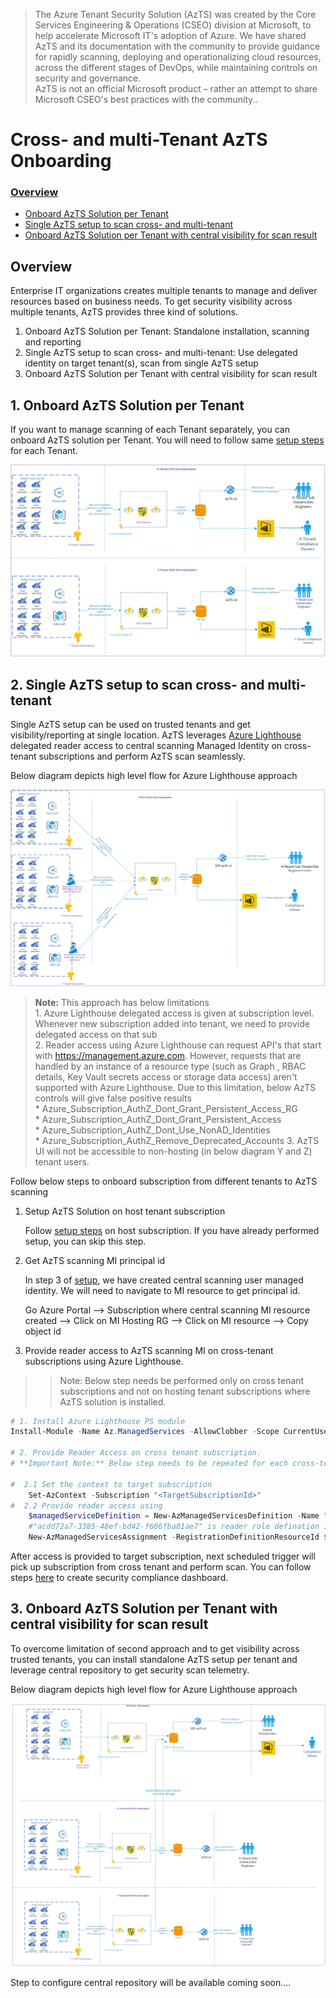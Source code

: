 > The Azure Tenant Security Solution (AzTS) was created by the Core Services Engineering & Operations (CSEO) division at Microsoft, to help accelerate Microsoft IT's adoption of Azure. We have shared AzTS and its documentation with the community to provide guidance for rapidly scanning, deploying and operationalizing cloud resources, across the different stages of DevOps, while maintaining controls on security and governance.
<br>AzTS is not an official Microsoft product – rather an attempt to share Microsoft CSEO's best practices with the community..

# Cross- and multi-Tenant AzTS Onboarding

### [Overview](Readme.md#Overview-1)
- [ Onboard AzTS Solution per Tenant](Readme.md#1-onboard-azts-solution-per-tenant)
- [Single AzTS setup to scan cross- and multi-tenant](Readme.md#2-single-azts-setup-to-scan-cross--and-multi-tenant)
- [ Onboard AzTS Solution per Tenant with central visibility for scan result](Readme.md#3-onboard-azts-solution-per-tenant-with-central-visibility-for-scan-result)



## Overview

Enterprise IT organizations creates multiple tenants to manage and deliver resources based on business needs. To get security visibility across multiple tenants, AzTS provides three kind of solutions.

1. Onboard AzTS Solution per Tenant: Standalone installation, scanning and reporting 
2. Single AzTS setup to scan cross- and multi-tenant: Use delegated identity on target tenant(s), scan from single AzTS setup
3. Onboard AzTS Solution per Tenant with central visibility for scan result   



## 1. Onboard AzTS Solution per Tenant

If you want to manage scanning of each Tenant separately, you can onboard AzTS solution per Tenant. 
You will need to follow same [setup steps]((Readme.md#setting-up-tenant-security-solution---step-by-step)) for each Tenant. 

![Internals](../Images/05-CrossTenant_StandaloneSetup.png)


## 2. Single AzTS setup to scan cross- and multi-tenant

Single AzTS setup can be used on trusted tenants and get visibility/reporting at single location.
AzTS leverages [Azure Lighthouse](https://docs.microsoft.com/en-us/azure/lighthouse/overview) delegated reader access to central scanning Managed Identity on cross-tenant subscriptions and perform AzTS scan seamlessly. 

Below diagram depicts high level flow for Azure Lighthouse approach

![Internals](../Images/05-CrossTenant_AzureLightHouse.png)

 >**Note:**  This approach has below limitations <br/>1. Azure Lighthouse delegated access is given at subscription level. Whenever  new subscription added into tenant, we need to provide delegated access on that sub <br/>2. Reader access using Azure Lighthouse can request API's that start with https://management.azure.com. However, requests that are handled by an instance of a resource type (such as Graph , RBAC details, Key Vault secrets access or storage data access) aren't supported with Azure Lighthouse. Due to this limitation, below AzTS controls will give false positive results<br/>* Azure_Subscription_AuthZ_Dont_Grant_Persistent_Access_RG <br/>* Azure_Subscription_AuthZ_Dont_Grant_Persistent_Access<br/>* Azure_Subscription_AuthZ_Dont_Use_NonAD_Identities<br/>* Azure_Subscription_AuthZ_Remove_Deprecated_Accounts 3. AzTS UI will not be accessible to non-hosting (in below diagram Y and Z) tenant users. 


Follow below steps to onboard subscription from different tenants to AzTS scanning

1. Setup AzTS Solution on host tenant subscription

    Follow [setup steps]((Readme.md#setting-up-tenant-security-solution---step-by-step)) on host subscription. If you have already performed setup, you can skip this step. 

2. Get AzTS scanning MI principal id
   
   In step 3 of [setup]((Readme.md#setting-up-tenant-security-solution---step-by-step)), we have created central scanning user managed identity. We will need to navigate to MI resource to get principal id. 

   Go Azure Portal --> Subscription where central scanning MI resource created --> Click on MI Hosting RG --> Click on MI resource --> Copy object id 

3. Provide reader access to AzTS scanning MI on cross-tenant subscriptions using Azure Lighthouse. 
>> Note: Below step needs be performed only on cross tenant subscriptions and not on hosting tenant subscriptions where AzTS solution is installed.  

```PowerShell
# 1. Install Azure Lighthouse PS module
Install-Module -Name Az.ManagedServices -AllowClobber -Scope CurrentUser -repository PSGallery

# 2. Provide Reader Access on cross tenant subscription. 
# **Important Note:** Below step needs to be repeated for each cross-tenant subscription that needs to be scanned using AzTS solution

#  2.1 Set the context to target subscription 
    Set-AzContext -Subscription "<TargetSubscriptionId>"
#  2.2 Provide reader access using 
    $managedServiceDefinition = New-AzManagedServicesDefinition -Name "AzTS Scanner Managed Servcie" -Description "AzTS Scanning MI Access" -ManagedByTenantId "<HostTenantId>" -PrincipalId "<CentralScanningMIPrincipalId>" -RoleDefinitionId "acdd72a7-3385-48ef-bd42-f606fba81ae7" 
    #"acdd72a7-3385-48ef-bd42-f606fba81ae7" is reader role defination id
    New-AzManagedServicesAssignment -RegistrationDefinitionResourceId $managedServiceDefinition.Id

```

After access is provided to target subscription, next scheduled trigger will pick up subscription from cross tenant and perform scan. You can follow steps [here](../02-Security-compliance-and-monitoring-solution/ReadMe.md) to create security compliance dashboard.


## 3. Onboard AzTS Solution per Tenant with central visibility for scan result

To overcome limitation of second approach and to get visibility across trusted tenants, you can install standalone AzTS setup per tenant and leverage central repository to get security scan telemetry. 

Below diagram depicts high level flow for Azure Lighthouse approach

![Internals](../Images/05-CrossTenant_CentralVisibility.png)

Step to configure central repository will be available coming soon....
 